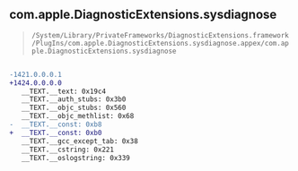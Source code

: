 ## com.apple.DiagnosticExtensions.sysdiagnose

> `/System/Library/PrivateFrameworks/DiagnosticExtensions.framework/PlugIns/com.apple.DiagnosticExtensions.sysdiagnose.appex/com.apple.DiagnosticExtensions.sysdiagnose`

```diff

-1421.0.0.0.1
+1424.0.0.0.0
   __TEXT.__text: 0x19c4
   __TEXT.__auth_stubs: 0x3b0
   __TEXT.__objc_stubs: 0x560
   __TEXT.__objc_methlist: 0x68
-  __TEXT.__const: 0xb8
+  __TEXT.__const: 0xb0
   __TEXT.__gcc_except_tab: 0x38
   __TEXT.__cstring: 0x221
   __TEXT.__oslogstring: 0x339

```
